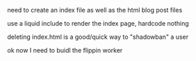 need to create an index file as well as the html blog post files

use a liquid include to render the index page, hardcode nothing

deleting index.html is a good/quick way to "shadowban" a user

ok now I need to buidl the flippin worker
